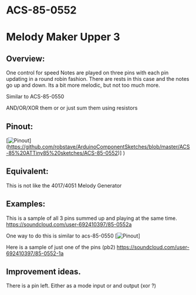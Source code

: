 # ACS-85-0552
Melody Maker Upper 3
==============

## Overview:
One control for speed
Notes are played on three pins with each pin updating in a round robin fashion.
There are rests in this case and the notes go up and down.  Its a bit more melodic, but not too much more.

Similar to ACS-85-0550

AND/OR/XOR them or or just sum them using resistors


## Pinout:
[![Pinout](https://github.com/robstave/ArduinoComponentSketches/blob/master/ACS-85%20ATTiny85%20sketches/ACS-85-0552/images/ACS-85-0552.png)] (https://github.com/robstave/ArduinoComponentSketches/blob/master/ACS-85%20ATTiny85%20sketches/ACS-85-0552)] )

## Equivalent:
This is not like the 4017/4051 Melody Generator

## Examples:
This is a sample of all 3 pins summed up and playing at the same time.
https://soundcloud.com/user-692410397/85-0552a

One way to do this is similar to acs-85-0550
[![Pinout](https://github.com/robstave/ArduinoComponentSketches/blob/master/ACS-85%20ATTiny85%20sketches/ACS-85-0550/images/ACS-85-0550-example.png)] 



Here is a sample of just one of the pins (pb2)
https://soundcloud.com/user-692410397/85-0552-1a


## Improvement ideas.
There is a pin left.  Either as a mode input or and output (xor ?)


 
